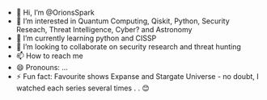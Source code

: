 - 👋 Hi, I’m @OrionsSpark
- 👀 I’m interested in Quantum Computing, Qiskit, Python, Security Reseach, Threat Intelligence, Cyber? and Astronomy
- 🌱 I’m currently learning python and CISSP
- 💞️ I’m looking to collaborate on security research and threat hunting
- 📫 How to reach me 
- 😄 Pronouns: ...
- ⚡ Fun fact: Favourite shows Expanse and Stargate Universe - no doubt, I watched each series several times . . 😊

<!---
OrionsSpark/OrionsSpark is a ✨ special ✨ repository because its `README.md` (this file) appears on your GitHub profile.
You can click the Preview link to take a look at your changes.
--->
